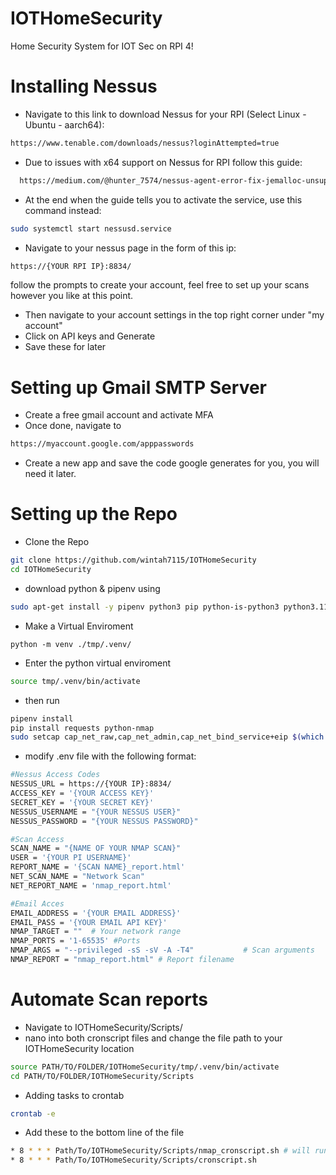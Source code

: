 # IOTHomeSecurity
Home Security System for IOT Sec on RPI 4!

# Installing Nessus
- Navigate to this link to download Nessus for your RPI (Select Linux - Ubuntu - aarch64):
``` bash
https://www.tenable.com/downloads/nessus?loginAttempted=true
```
- Due to issues with x64 support on Nessus for RPI follow this guide:
``` bash
  https://medium.com/@hunter_7574/nessus-agent-error-fix-jemalloc-unsupported-system-page-size-on-ubuntu-arm64-systems-6ae040f8eefd
```
- At the end when the guide tells you to activate the service, use this command instead:
``` bash
sudo systemctl start nessusd.service
```
- Navigate to your nessus page in the form of this ip:
``` bash
https://{YOUR RPI IP}:8834/
```
follow the prompts to create your account, feel free to set up your scans however you like at this point.
- Then navigate to your account settings in the top right corner under "my account"
- Click on API keys and Generate
- Save these for later
  
# Setting up Gmail SMTP Server
- Create a free gmail account and activate MFA
- Once done, navigate to
``` bash
https://myaccount.google.com/apppasswords
```
- Create a new app and save the code google generates for you, you will need it later.

# Setting up the Repo
- Clone the Repo
```bash
git clone https://github.com/wintah7115/IOTHomeSecurity
cd IOTHomeSecurity
```
- download python & pipenv using
```bash
sudo apt-get install -y pipenv python3 pip python-is-python3 python3.11-venv 
```
- Make a Virtual Enviroment
``` bashe
python -m venv ./tmp/.venv/
```
- Enter the python virtual enviroment
``` bash
source tmp/.venv/bin/activate
```
- then run
```bash
pipenv install
pip install requests python-nmap
sudo setcap cap_net_raw,cap_net_admin,cap_net_bind_service+eip $(which nmap)
```

- modify .env file with the following format:
```bash
#Nessus Access Codes
NESSUS_URL = https://{YOUR IP}:8834/
ACCESS_KEY = '{YOUR ACCESS KEY}'
SECRET_KEY = '{YOUR SECRET KEY}'
NESSUS_USERNAME = "{YOUR NESSUS USER}"
NESSUS_PASSWORD = "{YOUR NESSUS PASSWORD}"

#Scan Access
SCAN_NAME = "{NAME OF YOUR NMAP SCAN}"
USER = '{YOUR PI USERNAME}'
REPORT_NAME = '{SCAN NAME}_report.html'
NET_SCAN_NAME = "Network Scan"
NET_REPORT_NAME = 'nmap_report.html'

#Email Acces
EMAIL_ADDRESS = '{YOUR EMAIL ADDRESS}'
EMAIL_PASS = '{YOUR EMAIL API KEY}'
NMAP_TARGET = ""  # Your network range
NMAP_PORTS = '1-65535' #Ports
NMAP_ARGS = "--privileged -sS -sV -A -T4"           # Scan arguments
NMAP_REPORT = "nmap_report.html" # Report filename
```
# Automate Scan reports
- Navigate to IOTHomeSecurity/Scripts/
- nano into both cronscript files and change the file path to your IOTHomeSecurity location
``` bash
source PATH/TO/FOLDER/IOTHomeSecurity/tmp/.venv/bin/activate
cd PATH/TO/FOLDER/IOTHomeSecurity/Scripts
```
- Adding tasks to crontab
```bash
crontab -e
```
- Add these to the bottom line of the file
``` bash
* 8 * * * Path/To/IOTHomeSecurity/Scripts/nmap_cronscript.sh # will run at 8 am
* 8 * * * Path/To/IOTHomeSecurity/Scripts/cronscript.sh
```
